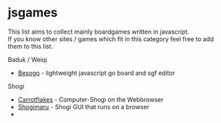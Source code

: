 # jsgames
This list aims to collect mainly boardgames written in javascript.<br>
If you know other sites / games which fit in this category feel free to add them to this list.

Baduk / Weiqi
* [Besogo](http://yewang.github.io/besogo/) - lightweight javascript go board and sgf editor

Shogi
* [Carrotflakes](https://carrotflakes.github.io/carrot-shogi/dist/app.html) - Computer-Shogi on the Webbrowser
* [Shogimaru](https://shogimaru.com/) - Shogi GUI that runs on a browser
* 
